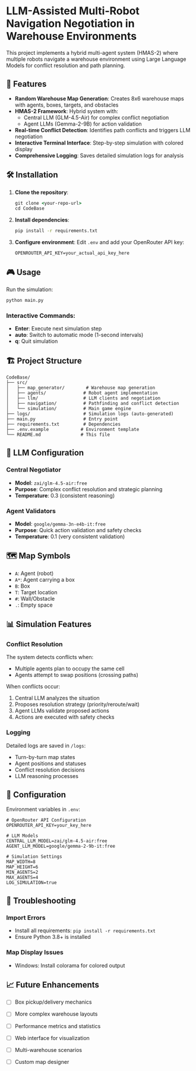 # LLM-Assisted Multi-Robot Navigation Negotiation in Warehouse Environments

This project implements a hybrid multi-agent system (HMAS-2) where multiple robots navigate a warehouse environment using Large Language Models for conflict resolution and path planning.

## 🚀 Features

- **Random Warehouse Map Generation**: Creates 8x6 warehouse maps with agents, boxes, targets, and obstacles
- **HMAS-2 Framework**: Hybrid system with:
  - Central LLM (GLM-4.5-Air) for complex conflict negotiation
  - Agent LLMs (Gemma-2-9B) for action validation
- **Real-time Conflict Detection**: Identifies path conflicts and triggers LLM negotiation
- **Interactive Terminal Interface**: Step-by-step simulation with colored display
- **Comprehensive Logging**: Saves detailed simulation logs for analysis

## 🛠️ Installation

1. **Clone the repository**:
   ```cmd
   git clone <your-repo-url>
   cd CodeBase
   ```

2. **Install dependencies**:
   ```cmd
   pip install -r requirements.txt
   ```

3. **Configure environment**:
   Edit `.env` and add your OpenRouter API key:
   ```
   OPENROUTER_API_KEY=your_actual_api_key_here
   ```

## 🎮 Usage

Run the simulation:
```cmd
python main.py
```

### Interactive Commands:
- **Enter**: Execute next simulation step
- **auto**: Switch to automatic mode (1-second intervals)
- **q**: Quit simulation

## 🏗️ Project Structure

```
CodeBase/
├── src/
│   ├── map_generator/        # Warehouse map generation
│   ├── agents/              # Robot agent implementation
│   ├── llm/                 # LLM clients and negotiation
│   ├── navigation/          # Pathfinding and conflict detection
│   └── simulation/          # Main game engine
├── logs/                    # Simulation logs (auto-generated)
├── main.py                  # Entry point
├── requirements.txt         # Dependencies
├── .env.example            # Environment template
└── README.md               # This file
```

## 🤖 LLM Configuration

### Central Negotiator
- **Model**: `zai/glm-4.5-air:free`
- **Purpose**: Complex conflict resolution and strategic planning
- **Temperature**: 0.3 (consistent reasoning)

### Agent Validators
- **Model**: `google/gemma-3n-e4b-it:free`
- **Purpose**: Quick action validation and safety checks
- **Temperature**: 0.1 (very consistent validation)

## 🗺️ Map Symbols

- `A`: Agent (robot)
- `A*`: Agent carrying a box
- `B`: Box
- `T`: Target location
- `#`: Wall/Obstacle
- `.`: Empty space

## 📊 Simulation Features

### Conflict Resolution
The system detects conflicts when:
- Multiple agents plan to occupy the same cell
- Agents attempt to swap positions (crossing paths)

When conflicts occur:
1. Central LLM analyzes the situation
2. Proposes resolution strategy (priority/reroute/wait)
3. Agent LLMs validate proposed actions
4. Actions are executed with safety checks

### Logging
Detailed logs are saved in `/logs`:
- Turn-by-turn map states
- Agent positions and statuses
- Conflict resolution decisions
- LLM reasoning processes

## 🔧 Configuration

Environment variables in `.env`:
```env
# OpenRouter API Configuration
OPENROUTER_API_KEY=your_key_here

# LLM Models
CENTRAL_LLM_MODEL=zai/glm-4.5-air:free
AGENT_LLM_MODEL=google/gemma-2-9b-it:free

# Simulation Settings
MAP_WIDTH=8
MAP_HEIGHT=6
MIN_AGENTS=2
MAX_AGENTS=4
LOG_SIMULATION=true
```

## 🚨 Troubleshooting

### Import Errors
- Install all requirements: `pip install -r requirements.txt`
- Ensure Python 3.8+ is installed

### Map Display Issues
- Windows: Install colorama for colored output

## 📈 Future Enhancements

- [ ] Box pickup/delivery mechanics
- [ ] More complex warehouse layouts
- [ ] Performance metrics and statistics
- [ ] Web interface for visualization
- [ ] Multi-warehouse scenarios
- [ ] Custom map designer


